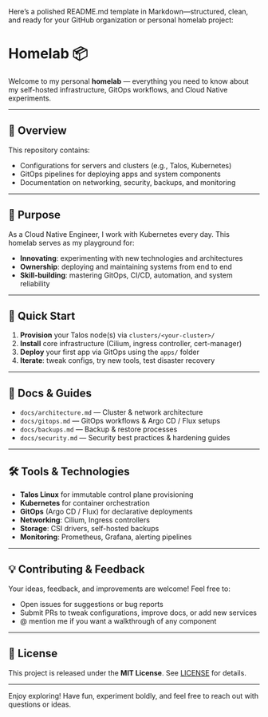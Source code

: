 Here’s a polished README.md template in Markdown—structured, clean, and ready for your GitHub organization or personal homelab project:

# Homelab 📦

Welcome to my personal **homelab** — everything you need to know about my self-hosted infrastructure, GitOps workflows, and Cloud Native experiments.

---

## 🔧 Overview

This repository contains:

- Configurations for servers and clusters (e.g., Talos, Kubernetes)  
- GitOps pipelines for deploying apps and system components  
- Documentation on networking, security, backups, and monitoring  

---

## 🎯 Purpose

As a Cloud Native Engineer, I work with Kubernetes every day. This homelab serves as my playground for:

- **Innovating**: experimenting with new technologies and architectures  
- **Ownership**: deploying and maintaining systems from end to end  
- **Skill-building**: mastering GitOps, CI/CD, automation, and system reliability  

---

## 🚀 Quick Start

1. **Provision** your Talos node(s) via `clusters/<your-cluster>/`  
2. **Install** core infrastructure (Cilium, ingress controller, cert-manager)  
3. **Deploy** your first app via GitOps using the `apps/` folder  
4. **Iterate**: tweak configs, try new tools, test disaster recovery  

---

## 📖 Docs & Guides

- `docs/architecture.md` — Cluster & network architecture  
- `docs/gitops.md` — GitOps workflows & Argo CD / Flux setups  
- `docs/backups.md` — Backup & restore processes  
- `docs/security.md` — Security best practices & hardening guides  

---

## 🛠 Tools & Technologies

- **Talos Linux** for immutable control plane provisioning  
- **Kubernetes** for container orchestration  
- **GitOps** (Argo CD / Flux) for declarative deployments  
- **Networking**: Cilium, Ingress controllers  
- **Storage**: CSI drivers, self-hosted backups  
- **Monitoring**: Prometheus, Grafana, alerting pipelines  

---

## 💡 Contributing & Feedback

Your ideas, feedback, and improvements are welcome! Feel free to:

- Open issues for suggestions or bug reports  
- Submit PRs to tweak configurations, improve docs, or add new services  
- @ mention me if you want a walkthrough of any component  

---

## 📜 License

This project is released under the **MIT License**. See [LICENSE](LICENSE) for details.

---

Enjoy exploring! Have fun, experiment boldly, and feel free to reach out with questions or ideas.

